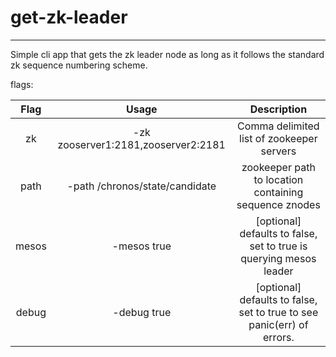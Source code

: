 # get-zk-leader

---

Simple cli app that gets the zk leader node as long as it follows the standard zk sequence numbering scheme.

flags:


|  Flag |                Usage                |                               Description                              |
|:-----:|:-----------------------------------:|:----------------------------------------------------------------------:|
|   zk  | -zk zooserver1:2181,zooserver2:2181 | Comma delimited list of zookeeper servers                              |
|  path |    -path /chronos/state/candidate   | zookeeper path to location containing sequence znodes                  |
| mesos |             -mesos true             | [optional] defaults to false, set to true is querying mesos leader     |
| debug |             -debug true             | [optional] defaults to false, set to true to see panic(err) of errors. |
